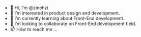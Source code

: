 - 👋 Hi, I’m @zinehzi
- 👀 I’m interested in product design and development.
- 🌱 I’m currently learning about Front-End development.
- 💞️ I’m looking to collaborate on Front-End development field.
- 📫 How to reach me ...

<!---
zinehzi/zinehzi is a ✨ special ✨ repository because its `README.md` (this file) appears on your GitHub profile.
You can click the Preview link to take a look at your changes.
--->
